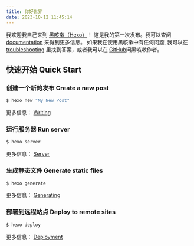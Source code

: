 ```yaml
---
title: 你好世界
date: 2023-10-12 11:45:14
---
```

我欢迎我自己来到 [黑咳嗽（Hexo）](https://hexo.io/)！ 这是我的第一次发布。我可以查阅 [documentation](https://hexo.io/docs/) 来得到更多信息。 如果我在使用黑咳嗽中有任何问题, 我可以在 [troubleshooting](https://hexo.io/docs/troubleshooting.html) 里找到答案，或者我可以在 [GitHub](https://github.com/hexojs/hexo/issues)问黑咳嗽作者。

## 快速开始  Quick Start

### 创建一个新的发布  Create a new post

``` bash
$ hexo new "My New Post"
```

更多信息： [Writing](https://hexo.io/docs/writing.html)

### 运行服务器  Run server

``` bash
$ hexo server
```

更多信息： [Server](https://hexo.io/docs/server.html)

### 生成静态文件  Generate static files

``` bash
$ hexo generate
```

更多信息： [Generating](https://hexo.io/docs/generating.html)

### 部署到远程站点  Deploy to remote sites

``` bash
$ hexo deploy
```

更多信息： [Deployment](https://hexo.io/docs/one-command-deployment.html)
